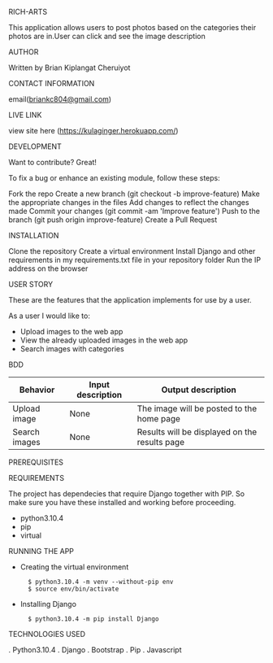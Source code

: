RICH-ARTS

This application allows users to post photos based on the categories their photos are in.User can click and see the image description

AUTHOR

Written by Brian Kiplangat Cheruiyot

CONTACT INFORMATION

email(briankc804@gmail.com)

LIVE LINK

view site here (https://kulaginger.herokuapp.com/)

DEVELOPMENT

Want to contribute? Great!

To fix a bug or enhance an existing module, follow these steps:

Fork the repo
Create a new branch (git checkout -b improve-feature)
Make the appropriate changes in the files
Add changes to reflect the changes made
Commit your changes (git commit -am 'Improve feature')
Push to the branch (git push origin improve-feature)
Create a Pull Request

INSTALLATION

Clone the repository
Create a virtual environment
Install Django and other requirements in my requirements.txt file in your repository folder
Run the IP address on the browser

USER STORY

These are the features that the application implements for use by a user.

As a user I would like to:

- Upload images to the web app
- View the already uploaded images in the web app
- Search images with categories
  
BDD

| Behavior      | Input description | Output description                            |
| ------------- | ----------------- | --------------------------------------------- |
| Upload image  | None              | The image will be posted to the home page     |
| Search images | None              | Results will be displayed on the results page |


PREREQUISITES

REQUIREMENTS

The project has dependecies that require Django together with PIP. So make sure you have these installed and working before proceeding. 
- python3.10.4
- pip
- virtual

 RUNNING THE APP

- Creating the virtual environment

        $ python3.10.4 -m venv --without-pip env
        $ source env/bin/activate

- Installing Django

        $ python3.10.4 -m pip install Django

TECHNOLOGIES USED

. Python3.10.4
. Django
. Bootstrap
. Pip
. Javascript        
       